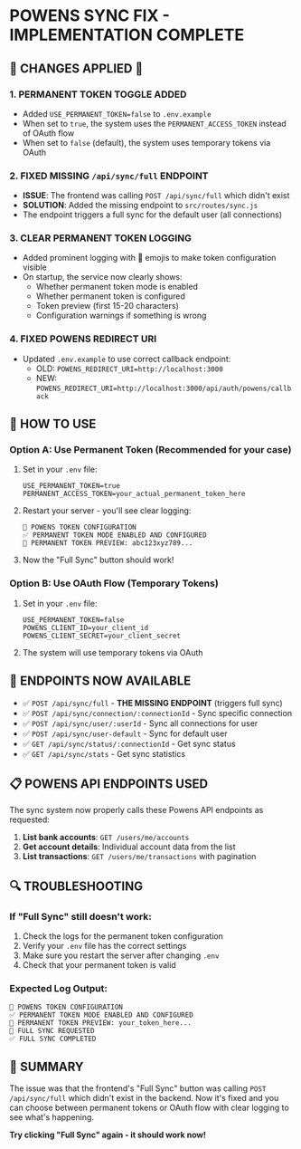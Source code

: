 # POWENS SYNC FIX - IMPLEMENTATION COMPLETE

## 🚨 CHANGES APPLIED 🚨

### 1. **PERMANENT TOKEN TOGGLE ADDED**
- Added `USE_PERMANENT_TOKEN=false` to `.env.example`
- When set to `true`, the system uses the `PERMANENT_ACCESS_TOKEN` instead of OAuth flow
- When set to `false` (default), the system uses temporary tokens via OAuth

### 2. **FIXED MISSING `/api/sync/full` ENDPOINT**
- **ISSUE**: The frontend was calling `POST /api/sync/full` which didn't exist
- **SOLUTION**: Added the missing endpoint to `src/routes/sync.js`
- The endpoint triggers a full sync for the default user (all connections)

### 3. **CLEAR PERMANENT TOKEN LOGGING**
- Added prominent logging with 🚨 emojis to make token configuration visible
- On startup, the service now clearly shows:
  - Whether permanent token mode is enabled
  - Whether permanent token is configured
  - Token preview (first 15-20 characters)
  - Configuration warnings if something is wrong

### 4. **FIXED POWENS REDIRECT URI**
- Updated `.env.example` to use correct callback endpoint:
  - OLD: `POWENS_REDIRECT_URI=http://localhost:3000`
  - NEW: `POWENS_REDIRECT_URI=http://localhost:3000/api/auth/powens/callback`

## 🔧 HOW TO USE

### **Option A: Use Permanent Token (Recommended for your case)**
1. Set in your `.env` file:
   ```env
   USE_PERMANENT_TOKEN=true
   PERMANENT_ACCESS_TOKEN=your_actual_permanent_token_here
   ```

2. Restart your server - you'll see clear logging:
   ```
   🔑 POWENS TOKEN CONFIGURATION
   ✅ PERMANENT TOKEN MODE ENABLED AND CONFIGURED
   🔐 PERMANENT TOKEN PREVIEW: abc123xyz789...
   ```

3. Now the "Full Sync" button should work!

### **Option B: Use OAuth Flow (Temporary Tokens)**
1. Set in your `.env` file:
   ```env
   USE_PERMANENT_TOKEN=false
   POWENS_CLIENT_ID=your_client_id
   POWENS_CLIENT_SECRET=your_client_secret
   ```

2. The system will use temporary tokens via OAuth

## 🎯 ENDPOINTS NOW AVAILABLE

- ✅ `POST /api/sync/full` - **THE MISSING ENDPOINT** (triggers full sync)
- ✅ `POST /api/sync/connection/:connectionId` - Sync specific connection
- ✅ `POST /api/sync/user/:userId` - Sync all connections for user
- ✅ `POST /api/sync/user-default` - Sync for default user
- ✅ `GET /api/sync/status/:connectionId` - Get sync status
- ✅ `GET /api/sync/stats` - Get sync statistics

## 📋 POWENS API ENDPOINTS USED

The sync system now properly calls these Powens API endpoints as requested:

1. **List bank accounts**: `GET /users/me/accounts`
2. **Get account details**: Individual account data from the list
3. **List transactions**: `GET /users/me/transactions` with pagination

## 🔍 TROUBLESHOOTING

### If "Full Sync" still doesn't work:
1. Check the logs for the permanent token configuration
2. Verify your `.env` file has the correct settings
3. Make sure you restart the server after changing `.env`
4. Check that your permanent token is valid

### Expected Log Output:
```
🔑 POWENS TOKEN CONFIGURATION
✅ PERMANENT TOKEN MODE ENABLED AND CONFIGURED  
🔐 PERMANENT TOKEN PREVIEW: your_token_here...
🚀 FULL SYNC REQUESTED
✅ FULL SYNC COMPLETED
```

## 🎉 SUMMARY

The issue was that the frontend's "Full Sync" button was calling `POST /api/sync/full` which didn't exist in the backend. Now it's fixed and you can choose between permanent tokens or OAuth flow with clear logging to see what's happening.

**Try clicking "Full Sync" again - it should work now!**
